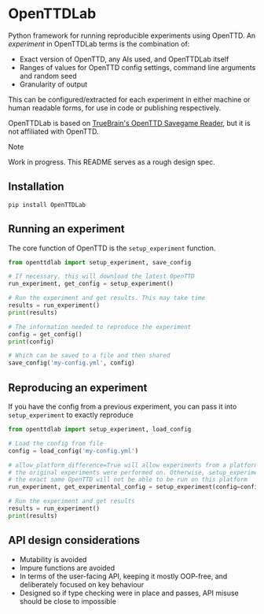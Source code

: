# OpenTTDLab

Python framework for running reproducible experiments using OpenTTD. An _experiment_ in OpenTTDLab terms is the combination of:

- Exact version of OpenTTD, any AIs used, and OpenTTDLab itself
- Ranges of values for OpenTTD config settings, command line arguments and random seed
- Granularity of output

This can be configured/extracted for each experiment in either machine or human readable forms, for use in code or publishing respectively.

OpenTTDLab is based on [TrueBrain's OpenTTD Savegame Reader](https://github.com/TrueBrain/OpenTTD-savegame-reader), but it is not affiliated with OpenTTD.

> [!NOTE]
> Work in progress. This README serves as a rough design spec.


## Installation

```shell
pip install OpenTTDLab
```


## Running an experiment

The core function of OpenTTD is the `setup_experiment` function.

```python
from openttdlab import setup_experiment, save_config

# If necessary, this will download the latest OpenTTD
run_experiment, get_config = setup_experiment()

# Run the experiment and get results. This may take time
results = run_experiment()
print(results)

# The information needed to reproduce the experiment
config = get_config()
print(config)

# Which can be saved to a file and then shared
save_config('my-config.yml', config)
```


## Reproducing an experiment

If you have the config from a previous experiment, you can pass it into `setup_experiment` to exactly reproduce

```python
from openttdlab import setup_experiment, load_config

# Load the config from file
config = load_config('my-config.yml')

# allow_platform_difference=True will allow experiments from a platform other than the one
# the original experiments were performed on. Otherwise, setup_experiment may error because
# the exact same OpenTTD will not be able to be run on this platform
run_experiment, get_experimental_config = setup_experiment(config=config, allow_platform_difference=True)

# Run the experiment and get results
results = run_experiment()
print(results)
```


## API design considerations

- Mutability is avoided
- Impure functions are avoided
- In terms of the user-facing API, keeping it mostly OOP-free, and deliberately focused on key behaviour
- Designed so if type checking were in place and passes, API misuse should be close to impossible
